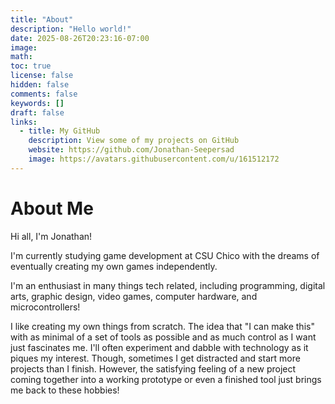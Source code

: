 ```yaml
---
title: "About"
description: "Hello world!"
date: 2025-08-26T20:23:16-07:00
image: 
math: 
toc: true
license: false
hidden: false
comments: false
keywords: []
draft: false
links:
  - title: My GitHub
    description: View some of my projects on GitHub
    website: https://github.com/Jonathan-Seepersad
    image: https://avatars.githubusercontent.com/u/161512172
---
```


# About Me

Hi all, I'm Jonathan! 

I'm currently studying game development at CSU Chico with the dreams of eventually creating my own games independently. 

I'm an enthusiast in many things tech related, including programming, digital arts, graphic design, video games, computer hardware, and microcontrollers! 

I like creating my own things from scratch. The idea that "I can make this" with as minimal of a set of tools as possible and as much control as I want just fascinates me. I'll often experiment and dabble with technology as it piques my interest. Though, sometimes I get distracted and start more projects than I finish. However, the satisfying feeling of a new project coming together into a working prototype or even a finished tool just brings me back to these hobbies!